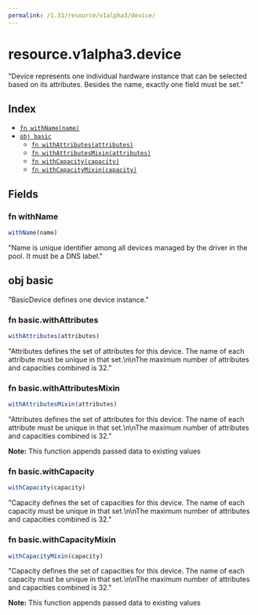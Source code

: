 ```yaml
---
permalink: /1.31/resource/v1alpha3/device/
---
```


# resource.v1alpha3.device

"Device represents one individual hardware instance that can be selected based on its attributes. Besides the name, exactly one field must be set."

## Index

* [`fn withName(name)`](#fn-withname)
* [`obj basic`](#obj-basic)
  * [`fn withAttributes(attributes)`](#fn-basicwithattributes)
  * [`fn withAttributesMixin(attributes)`](#fn-basicwithattributesmixin)
  * [`fn withCapacity(capacity)`](#fn-basicwithcapacity)
  * [`fn withCapacityMixin(capacity)`](#fn-basicwithcapacitymixin)

## Fields

### fn withName

```ts
withName(name)
```

"Name is unique identifier among all devices managed by the driver in the pool. It must be a DNS label."

## obj basic

"BasicDevice defines one device instance."

### fn basic.withAttributes

```ts
withAttributes(attributes)
```

"Attributes defines the set of attributes for this device. The name of each attribute must be unique in that set.\n\nThe maximum number of attributes and capacities combined is 32."

### fn basic.withAttributesMixin

```ts
withAttributesMixin(attributes)
```

"Attributes defines the set of attributes for this device. The name of each attribute must be unique in that set.\n\nThe maximum number of attributes and capacities combined is 32."

**Note:** This function appends passed data to existing values

### fn basic.withCapacity

```ts
withCapacity(capacity)
```

"Capacity defines the set of capacities for this device. The name of each capacity must be unique in that set.\n\nThe maximum number of attributes and capacities combined is 32."

### fn basic.withCapacityMixin

```ts
withCapacityMixin(capacity)
```

"Capacity defines the set of capacities for this device. The name of each capacity must be unique in that set.\n\nThe maximum number of attributes and capacities combined is 32."

**Note:** This function appends passed data to existing values